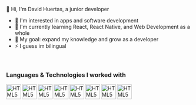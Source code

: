 👋 Hi, I'm David Huertas, a junior developer
- 👀 I'm interested in apps and software development
- 🌱 I'm currently learning React, React Native, and Web Development as a whole
- 🔭 My goal: expand my knowledge and grow as a developer
- ⚡ I guess im bilingual
 
<br>


### Languages & Technologies I worked with
<img align="left" alt="HTML5" width="40px" src="https://user-images.githubusercontent.com/77805983/111013460-cac6d880-839f-11eb-9021-7554e39f5fb2.png">
<img align="left" alt="HTML5" width="40px" src="https://user-images.githubusercontent.com/77805983/111013542-19747280-83a0-11eb-9e0e-381583cdb69d.png">
<img align="left" alt="HTML5" width="40px" src="https://user-images.githubusercontent.com/77805983/111013722-c9e27680-83a0-11eb-946f-1f46f33d1f1a.png">
<img align="left" alt="HTML5" width="40px" src="https://user-images.githubusercontent.com/77805983/111013659-8ab42580-83a0-11eb-99bb-b392a30131bf.png">
<img align="left" alt="HTML5" width="40px" src="https://user-images.githubusercontent.com/77805983/111013767-fac2ab80-83a0-11eb-8c52-ad15e64575f9.png">
<img align="left" alt="HTML5" width="40px" src="https://user-images.githubusercontent.com/77805983/111013628-5ccee100-83a0-11eb-85b8-9f2916b7296b.png">
<img align="left" alt="HTML5" width="40px" src="https://user-images.githubusercontent.com/77805983/111013831-45dcbe80-83a1-11eb-9007-7372c5eba75a.png">
<img align="left" alt="HTML5" width="40px" src="https://user-images.githubusercontent.com/77805983/111014067-66f1df00-83a2-11eb-860e-65223214a254.png">



